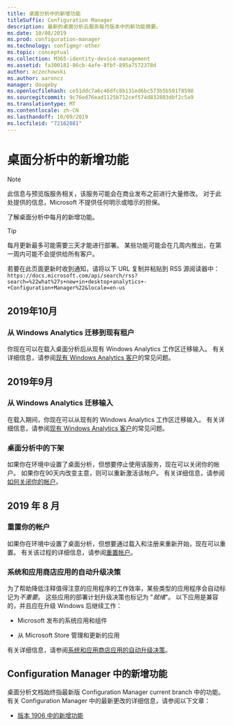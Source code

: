 ```yaml
---
title: 桌面分析中的新增功能
titleSuffix: Configuration Manager
description: 最新的桌面分析云服务每月版本中的新功能摘要。
ms.date: 10/08/2019
ms.prod: configuration-manager
ms.technology: configmgr-other
ms.topic: conceptual
ms.collection: M365-identity-device-management
ms.assetid: fa300181-86cb-4afe-8fbf-895a7572378d
author: aczechowski
ms.author: aaroncz
manager: dougeby
ms.openlocfilehash: ce51ddc7a6c46dfc8b131ed6bc573b5b501f8598
ms.sourcegitcommit: 9c76ed76ead1125b712cef574d832803dbf2c5a9
ms.translationtype: MT
ms.contentlocale: zh-CN
ms.lasthandoff: 10/09/2019
ms.locfileid: "72162881"
---
```

# <a name="whats-new-in-desktop-analytics"></a>桌面分析中的新增功能

> [!Note]  
> 此信息与预览版服务相关，该服务可能会在商业发布之前进行大量修改。 对于此处提供的信息，Microsoft 不提供任何明示或暗示的担保。  

了解桌面分析中每月的新增功能。

> [!Tip]
> 每月更新最多可能需要三天才能进行部署。 某些功能可能会在几周内推出，在第一周内可能不会提供给所有客户。

若要在此页面更新时收到通知，请将以下 URL 复制并粘贴到 RSS 源阅读器中：`https://docs.microsoft.com/api/search/rss?search=%22what%27s+new+in+desktop+analytics+-+Configuration+Manager%22&locale=en-us`
<!-- a locale is required for the RSS search string -->

## <a name="october-2019"></a>2019年10月

### <a name="migrate-from-windows-analytics-to-existing-tenant"></a>从 Windows Analytics 迁移到现有租户

<!-- 5202803 -->

你现在可以在载入桌面分析后从现有 Windows Analytics 工作区迁移输入。 有关详细信息，请参阅[现有 Windows Analytics 客户](/sccm/desktop-analytics/faq#existing-windows-analytics-customers)的常见问题。

## <a name="september-2019"></a>2019年9月

### <a name="migrate-inputs-from-windows-analytics"></a>从 Windows Analytics 迁移输入

<!-- 4252663 -->

在载入期间，你现在可以从现有的 Windows Analytics 工作区迁移输入。 有关详细信息，请参阅[现有 Windows Analytics 客户](/sccm/desktop-analytics/faq#existing-windows-analytics-customers)的常见问题。

### <a name="offboard-from-desktop-analytics"></a>桌面分析中的下架

<!-- 4972396 -->

如果你在环境中设置了桌面分析，但想要停止使用该服务，现在可以关闭你的帐户。 如果你在90天内改变主意，则可以重新激活该帐户。 有关详细信息，请参阅[如何关闭你的帐户](/sccm/desktop-analytics/account-close)。


## <a name="august-2019"></a>2019 年 8 月

### <a name="reset-your-account"></a>重置你的帐户

<!-- 3733897 -->

如果你在环境中设置了桌面分析，但想要通过载入和注册来重新开始，现在可以重置。 有关该过程的详细信息，请参阅[重置帐户](/sccm/desktop-analytics/account-reset)。

### <a name="automatic-upgrade-decision-of-system-and-store-apps"></a>系统和应用商店应用的自动升级决策

<!-- 3587232 -->

为了帮助降低注释值得注意的应用程序的工作效率，某些类型的应用程序会自动标记为*不重要*。 这些应用的部署计划升级决策也标记为 "*就绪*"。 以下应用是兼容的，并且应在升级 Windows 后继续工作：

- Microsoft 发布的系统应用和组件

- 从 Microsoft Store 管理和更新的应用

有关详细信息，请参阅[系统和应用商店应用的自动升级决策](/sccm/desktop-analytics/about-assets#bkmk_plan-autoapp)。


## <a name="whats-new-in-configuration-manager"></a>Configuration Manager 中的新增功能

桌面分析文档始终指最新版 Configuration Manager current branch 中的功能。 有关 Configuration Manager 中的最新更改的详细信息，请参阅以下文章：

<!-- - [What's new in version 1910](/sccm/core/plan-design/changes/whats-new-in-version-1910#bkmk_da) -->

- [版本 1906 中的新增功能](/sccm/core/plan-design/changes/whats-new-in-version-1906#bkmk_da)
